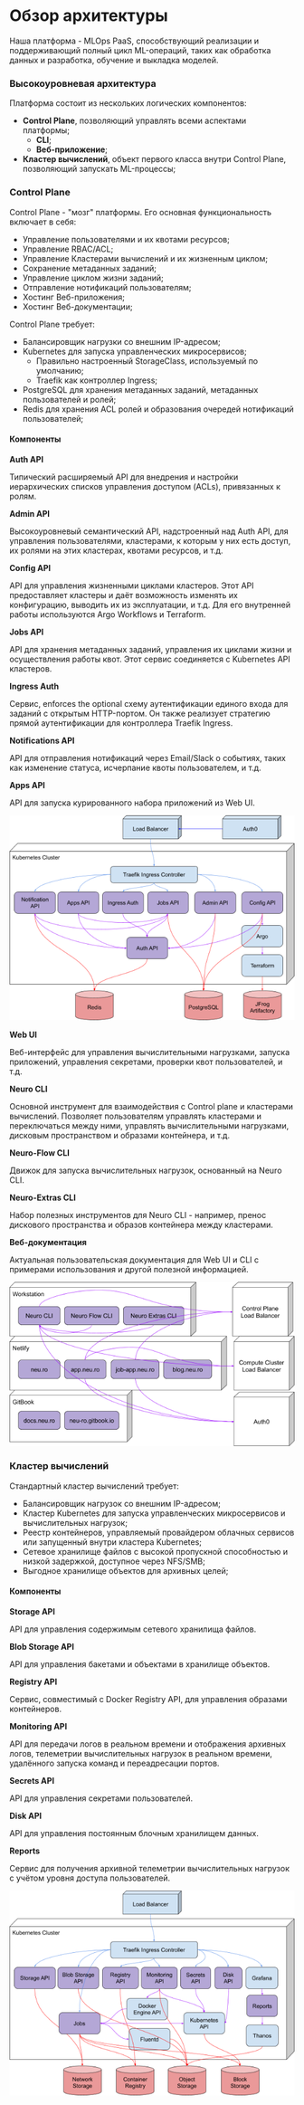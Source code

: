 # Обзор архитектуры

Наша платформа - MLOps PaaS, способствующий реализации и поддерживающий полный цикл ML-операций, таких как обработка данных и разработка, обучение и выкладка моделей.

### Высокоуровневая архитектура

Платформа состоит из нескольких логических компонентов:

* **Control Plane**, позволяющий управлять всеми аспектами платформы;
  * **CLI**;
  * **Веб-приложение**;
* **Кластер вычислений**, объект первого класса внутри Control Plane, позволяющий запускать ML-процессы;

### Control Plane

Control Plane - "мозг" платформы. Его основная функциональность включает в себя:

* Управление пользователями и их квотами ресурсов;
* Управление RBAC/ACL;
* Управление Кластерами вычислений и их жизненным циклом;
* Сохранение метаданных заданий;
* Управление циклом жизни заданий;
* Отправление нотификаций пользователям;
* Хостинг Веб-приложения;
* Хостинг Веб-документации;

Control Plane требует:

* Балансировщик нагрузки со внешним IP-адресом;
* Kubernetes для запуска управленческих микросервисов;
  * Правильно настроенный StorageClass, используемый по умолчанию;
  * Traefik как контроллер Ingress;
* PostgreSQL для хранения метаданных заданий, метаданных пользователей и ролей;
* Redis для хранения ACL ролей и образования очередей нотификаций пользователей;

#### Компоненты

**Auth API**

Типический расширяемый API для внедрения и настройки иерархических списков управления доступом \(ACLs\), привязанных к ролям.

**Admin API**

Высокоуровневый семантический API, надстроенный над Auth API, для управления пользователями, кластерами, к которым у них есть доступ, их ролями на этих кластерах, квотами ресурсов, и т.д. 

**Config API**

API для управления жизненными циклами кластеров. Этот API предоставляет кластеры и даёт возможность изменять их конфигурацию, выводить их из эксплуатации, и т.д. Для его внутренней работы используются Argo Workflows и Terraform.

**Jobs API**

API для хранения метаданных заданий, управления их циклами жизни и осуществления работы квот. Этот сервис соединяется с Kubernetes API кластеров.

**Ingress Auth**

Сервис, enforces the optional схему аутентификации единого входа для заданий с открытым HTTP-портом. Он также реализует стратегию прямой аутентификации для контроллера Traefik Ingress.

**Notifications API**

API для отправления нотификаций через Email/Slack о событиях, таких как изменение статуса, исчерпание квоты пользователем, и т.д.

**Apps API**

API для запуска курированного набора приложений из Web UI.  


![](../../.gitbook/assets/neu.ro-architecture-overview%20%281%29.png)

**Web UI**

Веб-интерфейс для управления вычислительными нагрузками, запуска приложений, управления секретами, проверки квот пользователей, и т.д.

**Neuro CLI**

Основной инструмент для взаимодействия с Control plane и кластерами вычислений. Позволяет пользователям управлять кластерами и переключаться между ними, управлять вычислительными нагрузками, дисковым пространством и образами контейнера, и т.д.

**Neuro-Flow CLI**

Движок для запуска вычислительных нагрузок, основанный на Neuro CLI.

**Neuro-Extras CLI**

Набор полезных инструментов для Neuro CLI - например, пренос дискового пространства и образов контейнера между кластерами.  


**Веб-документация**

Актуальная пользовательская документация для Web UI и CLI с примерами использования и другой полезной информацией.  


![](../../.gitbook/assets/neu.ro-architecture-overview-2%20%281%29%20%281%29.png)

### Кластер вычислений

Стандартный кластер вычислений требует:

* Балансировщик нагрузок со внешним IP-адресом;
* Кластер Kubernetes для запуска управленческих микросервисов и вычислительных нагрузок;
* Реестр контейнеров, управляемый провайдером облачных сервисов или запущенный внутри кластера Kubernetes;
* Сетевое хранилище файлов с высокой пропускной способностью и низкой задержкой, доступное через NFS/SMB;
* Выгодное хранилище объектов для архивных целей;

#### Компоненты

**Storage API**

API для управления содержимым сетевого хранилища файлов.

**Blob Storage API**

API для управления бакетами и объектами в хранилище объектов.

**Registry API**

Сервис, совместимый с Docker Registry API, для управления образами контейнеров.

**Monitoring API**

API для передачи логов в реальном времени и отображения архивных логов, телеметрии вычислительных нагрузок в реальном времени, удалённого запуска команд и переадресации портов.

**Secrets API**

API для управления секретами пользователей.

**Disk API**

API для управления постоянным блочным хранилищем данных.

**Reports**

Сервис для получения архивной телеметрии вычислительных нагрузок с учётом уровня доступа пользователей.  


![](../../.gitbook/assets/neu.ro-architecture-overview-3%20%281%29%20%281%29.png)

